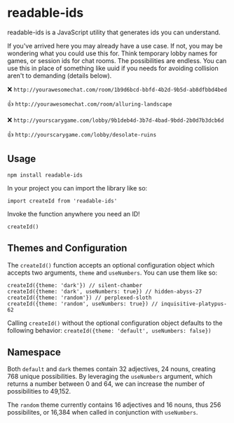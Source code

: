 # readable-ids

readable-ids is a JavaScript utility that generates ids you can understand.

If you've arrived here you may already have a use case. If not, you may be wondering what you could use this for. Think temporary lobby names for games, or session ids for chat rooms. The possibilities are endless. You can use this in place of something like uuid if you needs for avoiding collision aren't to demanding (details below).

:x: `http://yourawesomechat.com/room/1b9d6bcd-bbfd-4b2d-9b5d-ab8dfbbd4bed`

:thumbsup: `http://yourawesomechat.com/room/alluring-landscape`

:x: `http://yourscarygame.com/lobby/9b1deb4d-3b7d-4bad-9bdd-2b0d7b3dcb6d`

:thumbsup: `http://yourscarygame.com/lobby/desolate-ruins`

## Usage

```
npm install readable-ids
```

In your project you can import the library like so:

```
import createId from 'readable-ids'
```

Invoke the function anywhere you need an ID!

```
createId()
```

## Themes and Configuration
The `createId()` function accepts an optional configuration object which accepts two arguments, `theme` and `useNumbers`. You can use them like so:

```
createId({theme: 'dark'}) // silent-chamber
createId({theme: 'dark', useNumbers: true}) // hidden-abyss-27 
createId({theme: 'random'}) // perplexed-sloth
createId({theme: 'random', useNumbers: true}) // inquisitive-platypus-62
```

Calling `createId()` without the optional configuration object defaults to the following behavior: `createId({theme: 'default', useNumbers: false})`

## Namespace
Both `default` and `dark` themes contain 32 adjectives, 24 nouns, creating 768 unique possibilities. By leveraging the `useNumbers` argument, which returns a number between 0 and 64, we can increase the number of possibilities to 49,152.

The `random` theme currently contains 16 adjectives and 16 nouns, thus 256 possibilites, or 16,384 when called in conjunction with `useNumbers`.
